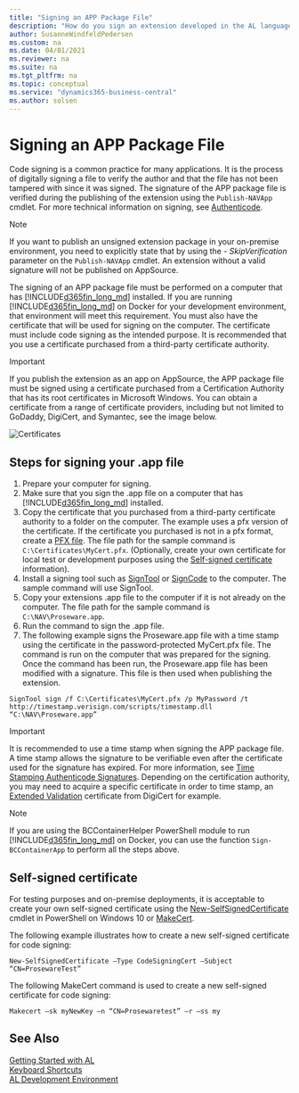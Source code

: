```yaml
---
title: "Signing an APP Package File"
description: "How do you sign an extension developed in the AL language."
author: SusanneWindfeldPedersen
ms.custom: na
ms.date: 04/01/2021
ms.reviewer: na
ms.suite: na
ms.tgt_pltfrm: na
ms.topic: conceptual
ms.service: "dynamics365-business-central"
ms.author: solsen
---
```


# Signing an APP Package File
Code signing is a common practice for many applications. It is the process of digitally signing a file to verify the author and that the file has not been tampered with since it was signed. The signature of the APP package file is verified during the publishing of the extension using the `Publish-NAVApp` cmdlet. For more technical information on signing, see [Authenticode](/previous-versions/windows/internet-explorer/ie-developer/platform-apis/ms537359(v=vs.85)).

> [!NOTE]  
> If you want to publish an unsigned extension package in your on-premise environment, you need to explicitly state that by using the - *SkipVerification* parameter on the `Publish-NAVApp` cmdlet. An extension without a valid signature will not be published on AppSource. 

The signing of an APP package file must be performed on a computer that has [!INCLUDE[d365fin_long_md](includes/d365fin_long_md.md)] installed. If you are running [!INCLUDE[d365fin_long_md](includes/d365fin_long_md.md)] on Docker for your development environment, that environment will meet this requirement. You must also have the certificate that will be used for signing on the computer. The certificate must include code signing as the intended purpose. It is recommended that you use a certificate purchased from a third-party certificate authority.

> [!IMPORTANT]  
> If you publish the extension as an app on AppSource, the APP package file must be signed using a certificate purchased from a Certification Authority that has its root certificates in Microsoft Windows. You can obtain a certificate from a range of certificate providers, including but not limited to GoDaddy, DigiCert, and Symantec, see the image below.

![Certificates](media/certificates.png)


## Steps for signing your .app file

1. Prepare your computer for signing. 
2. Make sure that you sign the .app file on a computer that has [!INCLUDE[d365fin_long_md](includes/d365fin_long_md.md)] installed.
3. Copy the certificate that you purchased from a third-party certificate authority to a folder on the computer. The example uses a pfx version of the certificate. If the certificate you purchased is not in a pfx format, create a [PFX file](https://uk.godaddy.com/help/windows-install-codedriver-signing-certificate-and-create-pfx-file-2698). The file path for the sample command is `C:\Certificates\MyCert.pfx`. (Optionally, create your own certificate for local test or development purposes using the [Self-signed certificate](#self-signed-certificate) information).
4. Install a signing tool such as [SignTool](/dotnet/framework/tools/signtool-exe) or [SignCode](/previous-versions/windows/internet-explorer/ie-developer/platform-apis/ms537364(v=vs.85)) to the computer. The sample command will use SignTool.
5. Copy your extensions .app file to the computer if it is not already on the computer. The file path for the sample command is `C:\NAV\Proseware.app`.
6. Run the command to sign the .app file.  
7. The following example signs the Proseware.app file with a time stamp using the certificate in the password-protected MyCert.pfx file. The command is run on the computer that was prepared for the signing. Once the command has been run, the Proseware.app file has been modified with a signature. This file is then used when publishing the extension.

```
SignTool sign /f C:\Certificates\MyCert.pfx /p MyPassword /t http://timestamp.verisign.com/scripts/timestamp.dll “C:\NAV\Proseware.app”
```

> [!IMPORTANT]  
> It is recommended to use a time stamp when signing the APP package file. A time stamp allows the signature to be verifiable even after the certificate used for the signature has expired. For more information, see [Time Stamping Authenticode Signatures](/windows/desktop/SecCrypto/time-stamping-authenticode-signatures). Depending on the certification authority, you may need to acquire a specific certificate in order to time stamp, an [Extended Validation](https://www.digicert.com/code-signing/ev-code-signing/) certificate from DigiCert for example.

> [!NOTE]  
> If you are using the BCContainerHelper PowerShell module to run [!INCLUDE[d365fin_long_md](includes/d365fin_long_md.md)] on Docker, you can use the function `Sign-BCContainerApp` to perform all the steps above.

## Self-signed certificate
For testing purposes and on-premise deployments, it is acceptable to create your own self-signed certificate using the [New-SelfSignedCertificate](/powershell/module/pkiclient/new-selfsignedcertificate?view=win10-ps) cmdlet in PowerShell on Windows 10 or [MakeCert](/windows/desktop/SecCrypto/makecert).  

The following example illustrates how to create a new self-signed certificate for code signing:

```
New-SelfSignedCertificate –Type CodeSigningCert –Subject “CN=ProsewareTest”
```

The following MakeCert command is used to create a new self-signed certificate for code signing:

```
Makecert –sk myNewKey –n “CN=Prosewaretest” –r –ss my
```

## See Also
[Getting Started with AL](devenv-get-started.md)  
[Keyboard Shortcuts](devenv-keyboard-shortcuts.md)    
[AL Development Environment](devenv-reference-overview.md)  
